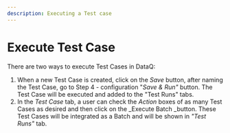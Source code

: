 ```yaml
---
description: Executing a Test case
---
```


# Execute Test Case

There are two ways to execute Test Cases in DataQ:



1. When a new Test Case is created, click on the _Save_ button, after naming the Test Case, go to Step 4 - configuration  "_Save & Run"_ button. The Test Case will be executed and added to the "Test Runs" tabs.
2. In the _Test Case_ tab, a user can check the _Action_ boxes of as many Test Cases as desired and then click on the \_Execute Batch \_button. These Test Cases will be integrated as a Batch and will be shown in  _"Test Runs"_ tab.
